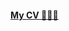 #### [My CV 👩🏻‍💻](https://github.com/yunjeong-chang/yunjeong-chang/blob/main/YunJeong%20Chang_CV_github.pdf)

<!--
**yunjeong-chang/yunjeong-chang** is a ✨ _special_ ✨ repository because its `README.md` (this file) appears on your GitHub profile.
Here are some ideas to get you started:

- 🔭 I’m currently working on ...
- 🌱 I’m currently learning ...
- 👯 I’m looking to collaborate on ...
- 🤔 I’m looking for help with ...
- 💬 Ask me about ...
- 📫 How to reach me: ...
- 😄 Pronouns: ...
- ⚡ Fun fact: ...
-->
